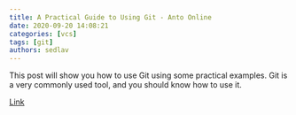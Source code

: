 ```yaml
---
title: A Practical Guide to Using Git - Anto Online
date: 2020-09-20 14:08:21
categories: [vcs]
tags: [git]
authors: sedlav
---
```


This post will show you how to use Git using some practical examples. Git is a very commonly used tool, and you should know how to use it.

[Link](https://anto.online/guides/practical-git-guide/)

